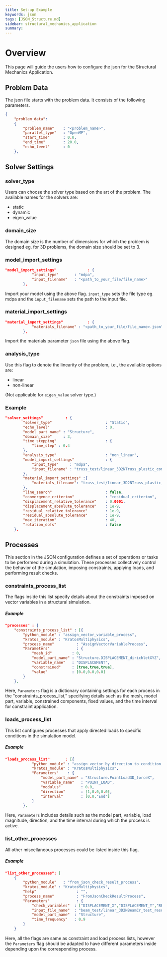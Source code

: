 ```yaml
---
title: Set-up Example
keywords: json
tags: [JSON_Structure.md]
sidebar: structural_mechanics_application
summary: 
---
```

# Overview
This page will guide the users how to configure the json for the Structural Mechanics Application.

## Problem Data
The json file starts with the problem data. It consists of the following parameters.

```json
{
    "problem_data":
    {
        "problem_name"    : "<problem_name>",
        "parallel_type"   : "OpenMP",
        "start_time"      : 0.0,
        "end_time"        : 20.0,
        "echo_level"      : 0
    },
```

## Solver Settings

### solver_type

Users can choose the solver type based on the art of the problem. The available names for the solvers are:
- static
- dynamic
- eigen_value

### domain_size

The domain size is the number of dimensions for which the problem is designed eg. for 3D problems, the domain size should be set to 3.

### model_import_settings

```json
"model_import_settings"              : {
            "input_type"       : "mdpa",
            "input_filename"   : "<path_to_your_file/file_name>"
        },
```
Import your model using the above flag. `input_type` sets the file type eg. mdpa and the `input_filename` sets the path to the input file.

### material_import_settings

```json
"material_import_settings"           : {
            "materials_filename" : "<path_to_your_file/file_name>.json"
        },
```
Import the materials parameter `json` file using the above flag.

### analysis_type

Use this flag to denote the linearity of the problem, i.e., the available options are:
- linear
- non-linear

(Not applicable for `eigen_value` solver type.)

### Example

```json
"solver_settings"          : {
        "solver_type"                        : "Static",
        "echo_level"                         : 0,
        "model_part_name" : "Structure",
        "domain_size"     : 3,
        "time_stepping"                      : {
            "time_step" : 0.4
        },
        "analysis_type"                      : "non_linear",
        "model_import_settings"              : {
            "input_type"     : "mdpa",
            "input_filename" : "truss_test/linear_3D2NTruss_plastic_compression_test"
        },
        "material_import_settings" :{
            "materials_filename": "truss_test/linear_3D2NTruss_plastic_compression_test_materials.json"
        },
        "line_search"                        : false,
        "convergence_criterion"              : "residual_criterion",
        "displacement_relative_tolerance"    : 0.0001,
        "displacement_absolute_tolerance"    : 1e-9,
        "residual_relative_tolerance"        : 1e-9,
        "residual_absolute_tolerance"        : 1e-9,
        "max_iteration"                      : 40,
        "rotation_dofs"                      : false
    },
```

## Processes

This section in the JSON configuration defines a set of operations or tasks to be performed during a simulation. These processes collectively control the behavior of the simulation, imposing constraints, applying loads, and performing result checks.

### constraints_process_list

The flags inside this list specify details about the constraints imposed on vector variables in a structural simulation.

##### Example
```json
"processes" : {
    "constraints_process_list" : [{
        "python_module" : "assign_vector_variable_process",
        "kratos_module" : "KratosMultiphysics",
        "process_name"          : "AssignVectorVariableProcess",
        "Parameters"            : {
            "mesh_id"         : 0,
            "model_part_name" : "Structure.DISPLACEMENT_dirichletXYZ",
            "variable_name"   : "DISPLACEMENT",
            "constrained"	  : [true,true,true],
            "value"           : [0.0,0.0,0.0]
        }
    },
```
Here, `Parameters` flag is a dictionary containing settings for each process in the "constraints_process_list," specifying details such as the mesh, model part, variable, constrained components, fixed values, and the time interval for constraint application.

### loads_process_list

This list configures processes that apply directed loads to specific conditions in the simulation model.

##### Example

```json
"loads_process_list"       : [{
            "python_module" : "assign_vector_by_direction_to_condition_process",
            "kratos_module" : "KratosMultiphysics",
            "Parameters"    : {
                "model_part_name" : "Structure.PointLoad3D_forceX",
                "variable_name"   : "POINT_LOAD",
                "modulus"         : 0.0,
                "direction"       : [1,0.0,0.0],
                "interval"        : [0.0,"End"]
            }
        },
```
Here, `Parameters` includes details such as the model part, variable, load magnitude, direction, and the time interval during which the process is active.

### list_other_processes

All other miscellaneous processes could be listed inside this flag.

##### Example

```json
"list_other_processes": [
    {
        "python_module"   : "from_json_check_result_process",
        "kratos_module" : "KratosMultiphysics",
        "help"                  : "",
        "process_name"          : "FromJsonCheckResultProcess",
        "Parameters"            : {
            "check_variables"  : ["DISPLACEMENT_X","DISPLACEMENT_Y","REACTION_Y","REACTION_X"],
            "input_file_name"  : "beam_test/linear_3D2NBeamCr_test_results.json",
            "model_part_name"  : "Structure",
            "time_frequency"   : 0.9
        }
    }
```
Here, all the flags are same as constraint and load process lists, however the `Parameters` flag should be adapted to have different parameters inside depending upon the corresponding process.